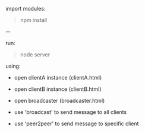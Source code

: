 ﻿import modules:
> npm install

--

run:
> node server

using:
- open clientA instance (clientA.html)
- open clientB instance (clientB.html)
- open broadcaster (broadcaster.html) 

- use 'broadcast' to send message to all clients
- use 'peer2peer' to send message to specific client
